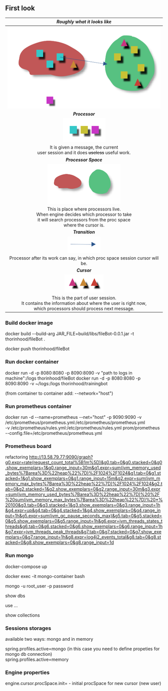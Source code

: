 ## First look

|                                                                   ***Roughly what it looks like***                                                                    |
|:---------------------------------------------------------------------------------------------------------------------------------------------------------------------:|
|                                                                ![](documentation/pictures/botFarmFirstLook.png)                                                                |
|                                                                            ***Processor***                                                                            |
|                                                              ![](documentation/pictures/processors.png)                                                               |
|                                       It is given a message, the current <br/>user session and it does ~~useless~~ useful work.                                       |
|                                                                         ***Processor Space***                                                                         |
|                                                              ![](documentation/pictures/procSpaces.png)                                                               |
| This is place where processors live. <br/> When engine decides which processor to take <br/> it will search processors from the proc space <br/> where the cursor is. |
|                                                                           ***Transition***                                                                            |
|                                                              ![](documentation/pictures/transition.png)                                                               |
|                                             Processor after its work can say, in which proc space session cursor will be.                                             |
|                                                                             ***Cursor***                                                                              |
|                                                                ![](documentation/pictures/cursor.png)                                                                 |
|        This is the part of user session.<br/>It contains the information about where the user is right now,<br/>which processors should process next message.         |
### Build docker image

docker build --build-arg JAR_FILE=build/libs/fileBot-0.0.1.jar -t thorinhood/fileBot .

docker push thorinhood/fileBot

### Run docker container

docker run -d -p 8080:8080 -p 8090:8090 -v "path to logs in machine":/logs thorinhood/fileBot
docker run -d -p 8080:8080 -p 8090:8090 -v ~/logs:/logs thorinhood/trainingbot

(from container to container add: --network="host")

### Run prometheus container

docker run -d --name=prometheus --net="host" -p 9090:9090 -v /etc/prometheus/prometheus.yml:/etc/prometheus/prometheus.yml \
-v /etc/prometheus/rules.yml:/etc/prometheus/rules.yml prom/prometheus --config.file=/etc/prometheus/prometheus.yml

### Prometheus board
refactoring
http://13.58.79.77:9090/graph?g0.expr=rate(request_count_total%5B1m%5D)&g0.tab=0&g0.stacked=0&g0.show_exemplars=1&g0.range_input=30m&g1.expr=sum(jvm_memory_used_bytes%7Barea%3D%22heap%22%7D)%2F1024%2F1024&g1.tab=0&g1.stacked=1&g1.show_exemplars=0&g1.range_input=15m&g2.expr=sum(jvm_memory_max_bytes%7Barea%3D%22heap%22%7D)%2F1024%2F1024&g2.tab=0&g2.stacked=1&g2.show_exemplars=0&g2.range_input=30m&g3.expr=sum(jvm_memory_used_bytes%7Barea%3D%22heap%22%7D)%20%2F%20sum(jvm_memory_max_bytes%7Barea%3D%22heap%22%7D)%20*%20100&g3.tab=0&g3.stacked=1&g3.show_exemplars=0&g3.range_input=1h&g4.expr=up&g4.tab=0&g4.stacked=1&g4.show_exemplars=0&g4.range_input=1h&g5.expr=sum(jvm_gc_pause_seconds_max)&g5.tab=0&g5.stacked=0&g5.show_exemplars=0&g5.range_input=1h&g6.expr=jvm_threads_states_threads&g6.tab=0&g6.stacked=0&g6.show_exemplars=0&g6.range_input=1h&g7.expr=jvm_threads_peak_threads&g7.tab=0&g7.stacked=0&g7.show_exemplars=0&g7.range_input=1h&g8.expr=log4j2_events_total&g8.tab=0&g8.stacked=0&g8.show_exemplars=0&g8.range_input=1d

### Run mongo

docker-compose up

docker exec -it mongo-container bash

mongo -u root_user -p password

show dbs

use ...

show collections

### Sessions storages 

available two ways: mongo and in memory

spring.profiles.active=mongo (in this case you need to define propeties for mongo db connection)
\
spring.profiles.active=memory

### Engine properties

engine.cursor.procSpace.init=<text> - initial procSpace for new cursor (new user)